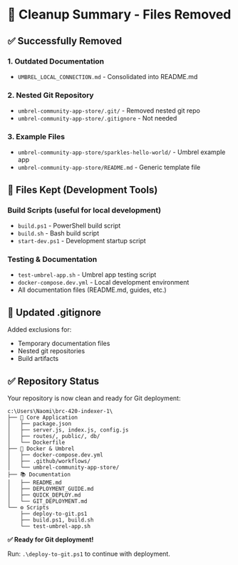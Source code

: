 # 🧹 Cleanup Summary - Files Removed

## ✅ **Successfully Removed**

### **1. Outdated Documentation**
- `UMBREL_LOCAL_CONNECTION.md` - Consolidated into README.md

### **2. Nested Git Repository**
- `umbrel-community-app-store/.git/` - Removed nested git repo
- `umbrel-community-app-store/.gitignore` - Not needed

### **3. Example Files**
- `umbrel-community-app-store/sparkles-hello-world/` - Umbrel example app
- `umbrel-community-app-store/README.md` - Generic template file

## 📁 **Files Kept (Development Tools)**

### **Build Scripts** (useful for local development)
- `build.ps1` - PowerShell build script
- `build.sh` - Bash build script  
- `start-dev.ps1` - Development startup script

### **Testing & Documentation**
- `test-umbrel-app.sh` - Umbrel app testing script
- `docker-compose.dev.yml` - Local development environment
- All documentation files (README.md, guides, etc.)

## 🚫 **Updated .gitignore**

Added exclusions for:
- Temporary documentation files
- Nested git repositories
- Build artifacts

## ✅ **Repository Status**

Your repository is now clean and ready for Git deployment:

```
c:\Users\Naomi\brc-420-indexer-1\
├── 📁 Core Application
│   ├── package.json
│   ├── server.js, index.js, config.js
│   ├── routes/, public/, db/
│   └── Dockerfile
├── 🐳 Docker & Umbrel
│   ├── docker-compose.dev.yml
│   ├── .github/workflows/
│   └── umbrel-community-app-store/
├── 📚 Documentation
│   ├── README.md
│   ├── DEPLOYMENT_GUIDE.md
│   ├── QUICK_DEPLOY.md
│   └── GIT_DEPLOYMENT.md
└── ⚙️ Scripts
    ├── deploy-to-git.ps1
    ├── build.ps1, build.sh
    └── test-umbrel-app.sh
```

**✅ Ready for Git deployment!**

Run: `.\deploy-to-git.ps1` to continue with deployment.
